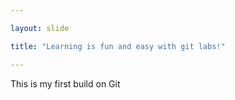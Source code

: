 ```yaml
---

layout: slide

title: "Learning is fun and easy with git labs!"

---
```


This is my first build on Git
